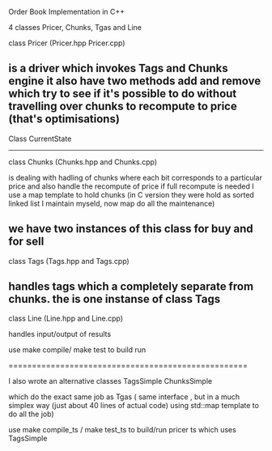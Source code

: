 Order Book Implementation in C++


4 classes Pricer, Chunks, Tgas and Line




class Pricer (Pricer.hpp Pricer.cpp) 

is a driver which invokes 
Tags and Chunks engine
it also have two methods add and remove which try to see if it's possible to do without travelling
over chunks to recompute to price (that's optimisations)
-----------------------------------------------------
Class CurrentState

----------------------------
class Chunks (Chunks.hpp and Chunks.cpp) 

is dealing with hadling of chunks where each bit corresponds to a particular price
and also handle the recompute of price if full recompute is needed
I use a map template to hold chunks (in C version they were hold as sorted linked list I maintain 
myseld, now map do all the maintenance)

we have two instances of this class for buy and for sell
--------------------------------------------
class Tags (Tags.hpp and Tags.cpp)
 
handles tags which a completely separate from chunks.
the is one instanse of class Tags
-----------------------------------------------
class Line (Line.hpp and Line.cpp) 

handles input/output of results


use make compile/ make test to build run

===================================================

I also wrote an alternative classes TagsSimple ChunksSimple

which do the exact same job as Tgas ( same interface , but in a much simplex way (just about 40 lines of actual code)
 using std::map template to do all the job) 

use make compile_ts / make test_ts  to build/run pricer ts which uses TagsSimple

